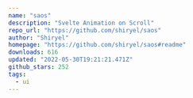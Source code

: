 ```yaml
---
name: "saos"
description: "Svelte Animation on Scroll"
repo_url: "https://github.com/shiryel/saos"
author: "Shiryel"
homepage: "https://github.com/shiryel/saos#readme"
downloads: 616
updated: "2022-05-30T19:21:21.471Z"
github_stars: 252
tags: 
  - ui
---
```

